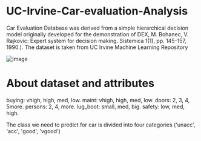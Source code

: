 # UC-Irvine-Car-evaluation-Analysis
Car Evaluation Database was derived from a simple hierarchical decision model originally developed for the demonstration of DEX, M. Bohanec, V. Rajkovic: Expert system for decision making. Sistemica 1(1), pp. 145-157, 1990.).  The dataset is taken from UC Irvine Machine Learning Repository

![image](https://github.com/Satya-bit/UC-Irvine-Car-evaluation-Analysis/assets/70309925/83f9d752-8a48-418e-aa67-9187ba5488a5)

# About dataset and attributes
buying:   vhigh, high, med, low.
maint:    vhigh, high, med, low.
doors:    2, 3, 4, 5more.
persons:  2, 4, more.
lug_boot: small, med, big.
safety:   low, med, high.

The class we need to predict for car is divided into four categories ('unacc', 'acc', 'good', 'vgood')
